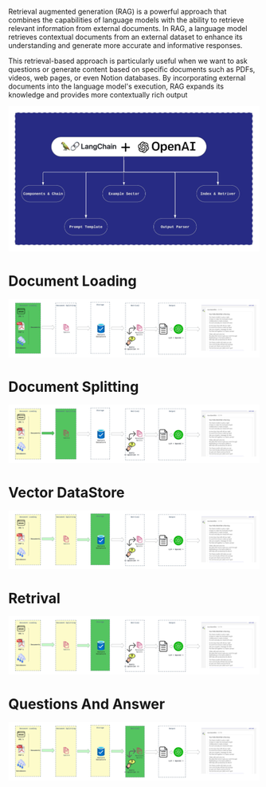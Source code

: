 Retrieval augmented generation (RAG) is a powerful approach that combines the capabilities of language models with the ability to retrieve relevant information from external documents. In RAG, a language model retrieves contextual documents from an external dataset to enhance its understanding and generate more accurate and informative responses.

This retrieval-based approach is particularly useful when we want to ask questions or generate content based on specific documents such as PDFs, videos, web pages, or even Notion databases. By incorporating external documents into the language model's execution, RAG expands its knowledge and provides more contextually rich output


![oveview.jpeg](https://github.com/kishorerv93/langchain-qna/blob/main/data/overview.jpeg)


# Document Loading

![Loading.jpeg](https://github.com/kishorerv93/langchain-qna/blob/main/data/step1.jpeg)


# Document Splitting

![Splitting.jpeg](https://github.com/kishorerv93/langchain-qna/blob/main/data/step2.jpeg)


# Vector DataStore

![Vector.jpeg](https://github.com/kishorerv93/langchain-qna/blob/main/data/step3.jpeg)


# Retrival
 
![QnA.jpeg](https://github.com/kishorerv93/langchain-qna/blob/main/data/step4.jpeg)


# Questions And Answer

![QnA.jpeg](https://github.com/kishorerv93/langchain-qna/blob/main/data/step5.jpeg)

